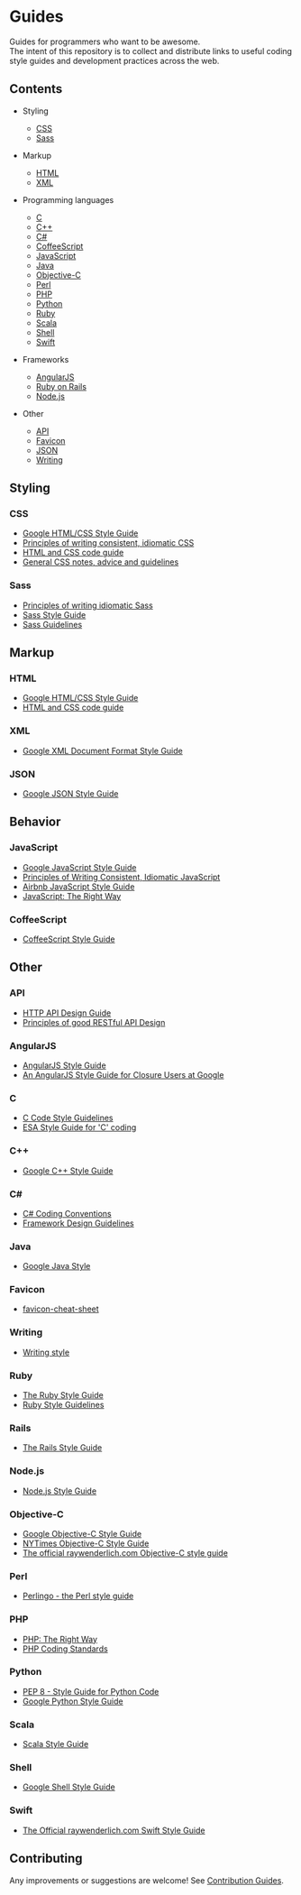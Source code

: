 # Guides

Guides for programmers who want to be awesome.  
The intent of this repository is to collect and distribute links to useful
coding style guides and development practices across the web.

## Contents

+ Styling
  + [CSS](#css)
  + [Sass](#sass)

+ Markup
  + [HTML](#html)
  + [XML](#xml)

+ Programming languages
  + [C](#c)
  + [C++](#c-1)
  + [C#](#c-2)
  + [CoffeeScript](#coffeescript)
  + [JavaScript](#javascript)
  + [Java](#java)
  + [Objective-C](#objective-c)
  + [Perl](#perl)
  + [PHP](#php)
  + [Python](#python)
  + [Ruby](#ruby)
  + [Scala](#scala)
  + [Shell](#shell)
  + [Swift](#swift)

+ Frameworks
  + [AngularJS](#angularjs)
  + [Ruby on Rails](#rails)
  + [Node.js](#nodejs)

+ Other
  + [API](#api)
  + [Favicon](#favicon)
  + [JSON](#json)
  + [Writing](#writing)

## Styling

### CSS

+ [Google HTML/CSS Style Guide](http://google-styleguide.googlecode.com/svn/trunk/htmlcssguide.xml)
+ [Principles of writing consistent, idiomatic CSS](https://github.com/necolas/idiomatic-css#readme)
+ [HTML and CSS code guide](https://github.com/mdo/code-guide#readme)
+ [General CSS notes, advice and guidelines](https://github.com/csswizardry/CSS-Guidelines#readme)

### Sass

+ [Principles of writing idiomatic Sass](https://github.com/anthonyshort/idiomatic-sass#readme)
+ [Sass Style Guide](http://css-tricks.com/sass-style-guide/)
+ [Sass Guidelines](http://sass-guidelin.es/)

## Markup

### HTML

+ [Google HTML/CSS Style Guide](http://google-styleguide.googlecode.com/svn/trunk/htmlcssguide.xml)
+ [HTML and CSS code guide](https://github.com/mdo/code-guide#readme)

### XML

+ [Google XML Document Format Style Guide](http://google-styleguide.googlecode.com/svn/trunk/xmlstyle.html)

### JSON

+ [Google JSON Style Guide](http://google-styleguide.googlecode.com/svn/trunk/jsoncstyleguide.xml)

## Behavior

### JavaScript

+ [Google JavaScript Style Guide](http://google-styleguide.googlecode.com/svn/trunk/javascriptguide.xml)
+ [Principles of Writing Consistent, Idiomatic JavaScript](https://github.com/rwldrn/idiomatic.js#readme)
+ [Airbnb JavaScript Style Guide](https://github.com/airbnb/javascript#readme)
+ [JavaScript: The Right Way](http://jstherightway.org/)

### CoffeeScript

+ [CoffeeScript Style Guide](https://github.com/polarmobile/coffeescript-style-guide#readme)

## Other

### API

+ [HTTP API Design Guide](https://github.com/interagent/http-api-design#readme)
+ [Principles of good RESTful API Design](http://codeplanet.io/principles-good-restful-api-design/)

### AngularJS

+ [AngularJS Style Guide](https://github.com/johnpapa/angularjs-styleguide#readme)
+ [An AngularJS Style Guide for Closure Users at Google](https://google-styleguide.googlecode.com/svn/trunk/angularjs-google-style.html)

### C
+ [C Code Style Guidelines](http://www.cs.swarthmore.edu/~newhall/unixhelp/c_codestyle.html)
+ [ESA Style Guide for 'C' coding](http://www.maultech.com/chrislott/resources/cstyle/cstyle-ESA-OZ-v2.txt)

### C++

+ [Google C++ Style Guide](http://google-styleguide.googlecode.com/svn/trunk/cppguide.xml)

### C&#35;

+ [C# Coding Conventions](http://msdn.microsoft.com/en-us/library/ff926074.aspx)
+ [Framework Design Guidelines](http://msdn.microsoft.com/en-us/library/ms229042.aspx)

### Java

+ [Google Java Style](http://google-styleguide.googlecode.com/svn/trunk/javaguide.html)

### Favicon

+ [favicon-cheat-sheet](https://github.com/audreyr/favicon-cheat-sheet#readme)

### Writing

+ [Writing style](https://design.atlassian.com/latest/product/foundations/writing-style/)

### Ruby

+ [The Ruby Style Guide](https://github.com/bbatsov/ruby-style-guide#readme)
+ [Ruby Style Guidelines](http://www.caliban.org/ruby/rubyguide.shtml#style)

### Rails

+ [The Rails Style Guide](https://github.com/bbatsov/rails-style-guide#readme)

### Node.js

+ [Node.js Style Guide](https://github.com/felixge/node-style-guide#readme)

### Objective-C

+ [Google Objective-C Style Guide](http://google-styleguide.googlecode.com/svn/trunk/objcguide.xml)
+ [NYTimes Objective-C Style Guide](https://github.com/NYTimes/objective-c-style-guide#readme)
+ [The official raywenderlich.com Objective-C style guide](https://github.com/raywenderlich/objective-c-style-guide#readme)

### Perl

+ [Perlingo - the Perl style guide](http://kulnet.kuleuven.be/perlcourse/perlingo.html)

### PHP

+ [PHP: The Right Way](http://www.phptherightway.com/)
+ [PHP Coding Standards](https://github.com/maxdmyers/php-style-guide#readme)

### Python

+ [PEP 8 - Style Guide for Python Code](https://www.python.org/dev/peps/pep-0008/)
+ [Google Python Style Guide](http://google-styleguide.googlecode.com/svn/trunk/pyguide.html)

### Scala

+ [Scala Style Guide](http://docs.scala-lang.org/style/)

### Shell

+ [Google Shell Style Guide](http://google-styleguide.googlecode.com/svn/trunk/shell.xml)

### Swift

+ [The Official raywenderlich.com Swift Style Guide](https://github.com/raywenderlich/swift-style-guide#readme)

## Contributing

Any improvements or suggestions are welcome!
See [Contribution Guides](https://github.com/NARKOZ/guides/blob/master/CONTRIBUTING.md).
